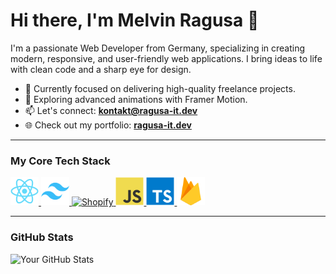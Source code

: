 # Hi there, I'm Melvin Ragusa 👋

I'm a passionate Web Developer from Germany, specializing in creating modern, responsive, and user-friendly web applications. I bring ideas to life with clean code and a sharp eye for design.

- 🔭 Currently focused on delivering high-quality freelance projects.
- 🌱 Exploring advanced animations with Framer Motion.
- 📫 Let's connect: **[kontakt@ragusa-it.dev](mailto:kontakt@ragusa-it.dev)**
- 🌐 Check out my portfolio: **[ragusa-it.dev](https://ragusa-it.dev)**

---

### My Core Tech Stack

<p align="left">
  <a href="https://reactjs.org/" target="_blank" rel="noreferrer">
    <img src="https://raw.githubusercontent.com/devicons/devicon/master/icons/react/react-original.svg" alt="React" width="45" height="45"/>
  </a>
  <a href="https://tailwindcss.com/" target="_blank" rel="noreferrer">
    <img src="https://raw.githubusercontent.com/devicons/devicon/master/icons/tailwindcss/tailwindcss-original.svg" alt="TailwindCSS" width="45" height="45"/>
  </a>
  <a href="https://www.shopify.com/" target="_blank" rel="noreferrer">
    <img src="https://cdn.worldvectorlogo.com/logos/shopify.svg" alt="Shopify" width="45" height="45"/>
  </a>
  <a href="https://developer.mozilla.org/en-US/docs/Web/JavaScript" target="_blank" rel="noreferrer">
    <img src="https://raw.githubusercontent.com/devicons/devicon/master/icons/javascript/javascript-original.svg" alt="JavaScript" width="45" height="45"/>
  </a>
  <a href="https://www.typescriptlang.org/" target="_blank" rel="noreferrer">
    <img src="https://raw.githubusercontent.com/devicons/devicon/master/icons/typescript/typescript-original.svg" alt="TypeScript" width="45" height="45"/>
  </a>
  <a href="https://firebase.google.com/" target="_blank" rel="noreferrer">
    <img src="https://github.com/devicons/devicon/blob/master/icons/firebase/firebase-original.svg" alt="Firebase" width="45" height="45"/>
  </a>
</p>

---

### GitHub Stats

<p align="left">
  <img src="https://github-readme-stats.vercel.app/api?username=ragusa-it&show_icons=true&theme=shadow_red&hide_border=true&include_all_commits=true" alt="Your GitHub Stats" />
</p>
